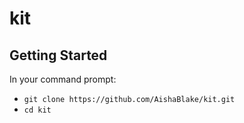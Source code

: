 # kit

## Getting Started

In your command prompt:
- `git clone https://github.com/AishaBlake/kit.git`
- `cd kit`
